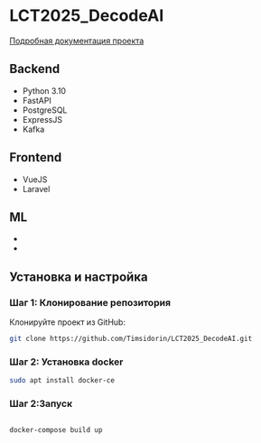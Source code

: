 # LCT2025_DecodeAI


[Подробная документация проекта]([https://decode2024.yonote.ru/share/06f7d2e3-153a-4aee-b137-0d9d7ed70f36](https://decodeai.yonote.ru/share/1cbf8e09-f53c-4211-acd0-742c9c5edb75))

## Backend 
- Python 3.10
- FastAPI
- PostgreSQL
- ExpressJS
- Kafka
  
## Frontend
- VueJS
- Laravel

## ML
-
-

## Установка и настройка

### Шаг 1: Клонирование репозитория

Клонируйте проект из GitHub:

```bash
git clone https://github.com/Timsidorin/LCT2025_DecodeAI.git
```

### Шаг 2: Установка docker

```bash
sudo apt install docker-ce
```


### Шаг 2:Запуск

```bash

docker-compose build up
```















